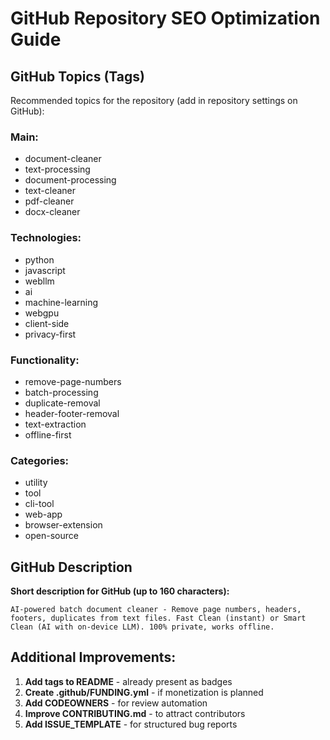 # GitHub Repository SEO Optimization Guide

## GitHub Topics (Tags)

Recommended topics for the repository (add in repository settings on GitHub):

### Main:
- document-cleaner
- text-processing
- document-processing
- text-cleaner
- pdf-cleaner
- docx-cleaner

### Technologies:
- python
- javascript
- webllm
- ai
- machine-learning
- webgpu
- client-side
- privacy-first

### Functionality:
- remove-page-numbers
- batch-processing
- duplicate-removal
- header-footer-removal
- text-extraction
- offline-first

### Categories:
- utility
- tool
- cli-tool
- web-app
- browser-extension
- open-source

## GitHub Description

**Short description for GitHub (up to 160 characters):**
```
AI-powered batch document cleaner - Remove page numbers, headers, footers, duplicates from text files. Fast Clean (instant) or Smart Clean (AI with on-device LLM). 100% private, works offline.
```

## Additional Improvements:

1. **Add tags to README** - already present as badges
2. **Create .github/FUNDING.yml** - if monetization is planned
3. **Add CODEOWNERS** - for review automation
4. **Improve CONTRIBUTING.md** - to attract contributors
5. **Add ISSUE_TEMPLATE** - for structured bug reports
